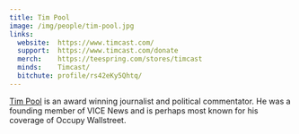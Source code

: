 ```yaml
---
title: Tim Pool
image: /img/people/tim-pool.jpg
links:
  website:  https://www.timcast.com/
  support:  https://www.timcast.com/donate
  merch:    https://teespring.com/stores/timcast
  minds:    Timcast/
  bitchute: profile/rs42eKy5Qhtq/
---
```


[Tim Pool](https://www.timcast.com/about) is an award winning journalist and
political commentator. He was a founding member of VICE News and is perhaps
most known for his coverage of Occupy Wallstreet.

